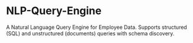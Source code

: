# NLP-Query-Engine
A Natural Language Query Engine for Employee Data. Supports structured (SQL) and unstructured (documents) queries with schema discovery.
